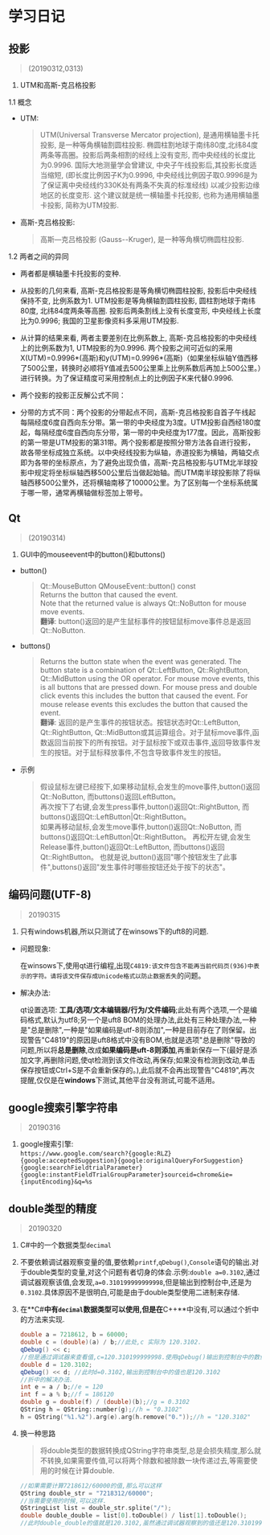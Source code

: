 ﻿# 学习日记  

## 投影  

> (20190312,0313)  

1. UTM和高斯-克吕格投影  

1.1 概念

- UTM:
  > UTM(Universal Transverse Mercator projection), 是通用横轴墨卡托投影, 是一种等角横轴割圆柱投影. 椭圆柱割地球于南纬80度,北纬84度两条等高圈。投影后两条相割的经线上没有变形, 而中央经线的长度比为0.9996. 国际大地测量学会曾建议, 中央子午线投影后,其投影长度适当缩短, (即长度比例因子K为0.9996, 中央经线比例因子取0.9996是为了保证离中央经线约330K处有两条不失真的标准经线) 以减少投影边缘地区的长度变形. 这个建议就是统一横轴墨卡托投影, 也称为通用横轴墨卡投影, 简称为UTM投影.  

- 高斯-克吕格投影:  
  > 高斯—克吕格投影 (Gauss--Kruger), 是一种等角横切椭圆柱投影.  

1.2 两者之间的异同  

- 两者都是横轴墨卡托投影的变种.  

- 从投影的几何来看, 高斯-克吕格投影是等角横切椭圆柱投影, 投影后中央经线保持不变, 比例系数为1. UTM投影是等角横轴割圆柱投影, 圆柱割地球于南纬80度, 北纬84度两条等高圈. 投影后两条割线上没有长度变形, 中央经线上长度比为0.9996; 我国的卫星影像资料多采用UTM投影.  

- 从计算的结果来看, 两者主要差别在比例系数上, 高斯-克吕格投影的中央经线上的比例系数为1, UTM投影的为0.9996. 两个投影之间可近似的采用X(UTM)=0.9996*(高斯)和y(UTM)=0.9996*(高斯)（如果坐标纵轴Y值西移了500公里，转换时必顺将Y值减去500公里乘上比例系数后再加上500公里。）进行转换。为了保证精度可采用控制点上的比例因子K来代替0.9996.  

- 两个投影的投影正反解公式不同：

- 分带的方式不同：两个投影的分带起点不同，高斯-克吕格投影自首子午线起每隔经度6度自西向东分带。第一带的中央经度为3度。UTM投影自西经180度起，每隔经度6度自西向东分带，第一带的中央经度为177度。因此，高斯投影的第一带是UTM投影的第31带。两个投影都是按照分带方法各自进行投影，故各带坐标成独立系统。以中央经线投影为纵轴，赤道投影为横轴，两轴交点即为各带的坐标原点，为了避免出现负值，高斯-克吕格投影与UTM北半球投影中规定将坐标纵轴西移500公里后当做起始轴。而UTM南半球投影除了将纵轴西移500公里外，还将横轴南移了10000公里。为了区别每一个坐标系统属于哪一带，通常再横轴做标签加上带号。

## Qt  

> (20190314)

1. GUI中的mouseevent中的button()和buttons()

- button()  
  > Qt::MouseButton QMouseEvent::button() const  
Returns the button that caused the event.  
Note that the returned value is always Qt::NoButton for mouse move events.  
**翻译**: button()返回的是产生鼠标事件的按钮鼠标move事件总是返回Qt::NoButton.  

- buttons()  
  > Returns the button state when the event was generated. The button state is a combination of Qt::LeftButton, Qt::RightButton, Qt::MidButton using the OR operator. For mouse move events, this is all buttons that are pressed down. For mouse press and double click events this includes the button that caused the event. For mouse release events this excludes the button that caused the event.  
**翻译**: 返回的是产生事件的按钮状态。按钮状态时Qt::LeftButton, Qt::RightButton, Qt::MidButton或其运算组合。对于鼠标move事件,函数返回当前按下的所有按钮。对于鼠标按下或双击事件,返回导致事件发生的按钮。对于鼠标释放事件,不包含导致事件发生的按钮。  

- 示例  
  > 假设鼠标左键已经按下,如果移动鼠标,会发生的move事件,button()返回Qt::NoButton, 而buttons()返回LeftButton。  
再次按下了右键,会发生press事件,button()返回Qt::RightButton, 而buttons()返回Qt::LeftButton|Qt::RightButton。  
如果再移动鼠标,会发生move事件,button()返回Qt::NoButton, 而buttons()返回Qt::LeftButton|Qt::RightButton。
再松开左键,会发生Release事件,button()返回Qt::LeftButton, 而buttons()返回Qt::RightButton。
也就是说,button()返回"哪个按钮发生了此事件",buttons()返回"发生事件时哪些按钮还处于按下的状态"。  

## 编码问题(UTF-8)  

> 20190315  

1. 只有windows机器,所以只测试了在winsows下的uft8的问题.  

- 问题现象:  

    在winsows下,使用qt进行编程,出现`C4819:该文件包含不能再当前代码页(936)中表示的字符。请将该文件保存成Unicode格式以防止数据丢失`的问题。  
- 解决办法:  

    qt设置选项: **工具/选项/文本编辑器/行为/文件编码**;此处有两个选项,一个是编码格式,默认为utf8;另一个是uft8 BOM的处理办法,此处有三种处理办法,一种是"总是删除",一种是"如果编码是utf-8则添加",一种是目前存在了则保留。出现警告"C4819"的原因是uft8格式中没有BOM,也就是选项"总是删除"导致的问题,所以将**总是删除**,改成**如果编码是uft-8则添加**,再重新保存一下(最好是添加文字,再删除问题,使qt检测到该文件改动,再保存;如果没有检测到改动,单击保存按钮或Ctrl+S是不会重新保存的。),此后就不会再出现警告"C4819",再次提醒,仅仅是在**windows**下测试,其他平台没有测试,可能不适用。  

## google搜索引擎字符串  

> 20190316

1. google搜索引擎:  
`https://www.google.com/search?{google:RLZ}{google:acceptedSuggestion}{google:originalQueryForSuggestion}{google:searchFieldtrialParameter}{google:instantFieldTrialGroupParameter}sourceid=chrome&ie={inputEncoding}&q=%s`

## double类型的精度  

> 20190320

1. C#中的一个数据类型`decimal`  

2. 不要依赖调试器观察变量的值,要依赖`printf`,`qDebug()`,`Console`语句的输出.对于double类型的变量,对这个问题有者切身的体会.示例:`double a=0.3102`,通过调试器观察该值,会发现,`a=0.310199999999998`,但是输出到控制台中,还是为`0.3102`.具体原因不是很明白,可能是由于double类型使用二进制来存储.

3. 在**C#**中有`decimal`数据类型可以使用,但是在**C++**中没有,可以通过个折中的方法来实现.

   ``` c++
   double a = 7218612, b = 60000;
   double c = (double)(a) / b;//此处,c 实际为 120.3102.
   qDebug() << c;
   //但是通过调试器来查看值,c=120.310199999998.使用qDebug()输出到控制台中的数值为120.31
   double d = 120.3102;
   qDebug() << d; //此时d=0.3102,输出到控制台中的值也是120.3102
   //折中的解决办法.
   int e = a / b;//e = 120
   int f = a % b;//f = 186120
   double g = double(f) / (double)(b);//g = 0.3102
   QString h = QString::number(g);//h = "0.3102"
   h = QString("%1.%2").arg(e).arg(h.remove("0."));//h = "120.3102"
   ```

4. 换一种思路

   > 将double类型的数据转换成QString字符串类型,总是会损失精度,那么就不转换,如果需要传值,可以将两个除数和被除数一块传递过去,等需要使用的时候在计算double.

   ``` c++
   //如果需要计算7218612/60000的值,那么可以这样
   QString double_str = "7218312/60000";
   //当需要使用的时候,可以这样.
   QStringList list = double_str.splite("/");
   double double_double = list[0].toDouble() / list[1].toDouble();
   //此时double_double的值就是120.3102,虽然通过调试器观察到的值还是120.3101999998,但是实际是120.3102.
   ```